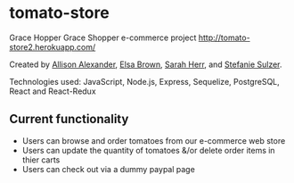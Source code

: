 tomato-store
===========

Grace Hopper Grace Shopper e-commerce project
http://tomato-store2.herokuapp.com/


Created by <a href="https://github.com/AllisonAV">Allison Alexander</a>,
            <a href="https://github.com/elsa-brown">Elsa Brown<a/>, 
            <a href="https://github.com/sarahdherr">Sarah Herr<a/>, and
            <a href="https://github.com/stefsulzer">Stefanie Sulzer<a/>.

Technologies used:   JavaScript, Node.js, Express, Sequelize, PostgreSQL, React and React-Redux


Current functionality
-----------------
- Users can browse and order tomatoes from our e-commerce web store
- Users can update the quantity of tomatoes &/or delete order items in thier carts
- Users can check out via a dummy paypal page

